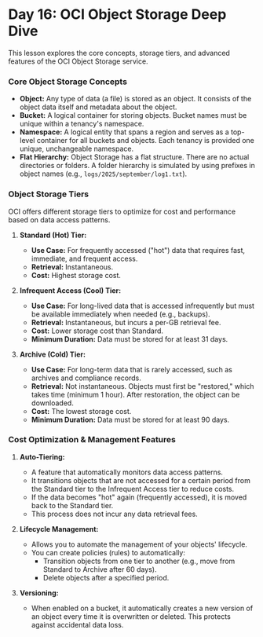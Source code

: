 # Day 16: OCI Object Storage Deep Dive

This lesson explores the core concepts, storage tiers, and advanced features of the OCI Object Storage service.

### Core Object Storage Concepts
-   **Object:** Any type of data (a file) is stored as an object. It consists of the object data itself and metadata about the object.
-   **Bucket:** A logical container for storing objects. Bucket names must be unique within a tenancy's namespace.
-   **Namespace:** A logical entity that spans a region and serves as a top-level container for all buckets and objects. Each tenancy is provided one unique, unchangeable namespace.
-   **Flat Hierarchy:** Object Storage has a flat structure. There are no actual directories or folders. A folder hierarchy is simulated by using prefixes in object names (e.g., `logs/2025/september/log1.txt`).

### Object Storage Tiers
OCI offers different storage tiers to optimize for cost and performance based on data access patterns.

1.  **Standard (Hot) Tier:**
    -   **Use Case:** For frequently accessed ("hot") data that requires fast, immediate, and frequent access.
    -   **Retrieval:** Instantaneous.
    -   **Cost:** Highest storage cost.

2.  **Infrequent Access (Cool) Tier:**
    -   **Use Case:** For long-lived data that is accessed infrequently but must be available immediately when needed (e.g., backups).
    -   **Retrieval:** Instantaneous, but incurs a per-GB retrieval fee.
    -   **Cost:** Lower storage cost than Standard.
    -   **Minimum Duration:** Data must be stored for at least 31 days.

3.  **Archive (Cold) Tier:**
    -   **Use Case:** For long-term data that is rarely accessed, such as archives and compliance records.
    -   **Retrieval:** Not instantaneous. Objects must first be "restored," which takes time (minimum 1 hour). After restoration, the object can be downloaded.
    -   **Cost:** The lowest storage cost.
    -   **Minimum Duration:** Data must be stored for at least 90 days.

### Cost Optimization & Management Features

1.  **Auto-Tiering:**
    -   A feature that automatically monitors data access patterns.
    -   It transitions objects that are not accessed for a certain period from the Standard tier to the Infrequent Access tier to reduce costs.
    -   If the data becomes "hot" again (frequently accessed), it is moved back to the Standard tier.
    -   This process does not incur any data retrieval fees.

2.  **Lifecycle Management:**
    -   Allows you to automate the management of your objects' lifecycle.
    -   You can create policies (rules) to automatically:
        -   Transition objects from one tier to another (e.g., move from Standard to Archive after 60 days).
        -   Delete objects after a specified period.

3.  **Versioning:**
    -   When enabled on a bucket, it automatically creates a new version of an object every time it is overwritten or deleted. This protects against accidental data loss.
